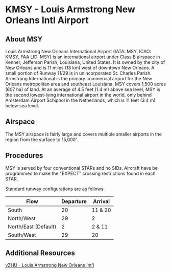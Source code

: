# KMSY - Louis Armstrong New Orleans Intl Airport

## About MSY
Louis Armstrong New Orleans International Airport (IATA: MSY, ICAO: KMSY, FAA LID: MSY) is an international airport under Class B airspace in Kenner, Jefferson Parish, Louisiana, United States. It is owned by the city of New Orleans and is 11 miles (18 km) west of downtown New Orleans. A small portion of Runway 11/29 is in unincorporated St. Charles Parish. Armstrong International is the primary commercial airport for the New Orleans metropolitan area and southeast Louisiana. MSY covers 1,500 acres (607 ha) of land. At an average of 4.5 feet (1.4 m) above sea level, MSY is the second lowest-lying international airport in the world, only behind Amsterdam Airport Schiphol in the Netherlands, which is 11 feet (3.4 m) below sea level.

## Airspace
The MSY airspace is fairly large and covers multiple smaller airports in the region from the surface to 15,000'.

## Procedures
MSY is served by four conventional STARs and no SIDs. Aircraft have be programmed to make the "EXPECT" crossing restrictions found in each STAR.

Standard runway configurations are as follows:

| Flow            | Departure | Arrival      |
|-----------------|-----------|--------------|
| South           | 20        | 11 & 20      | 
| North/West      | 29        | 2            |
| North/East (Default) | 2    | 2 & 11       |
| South/West      | 29        | 20           |

## Additional Resources
<a href="https://www.vzhuids.net/airports/kmsy" target="_blank">vZHU - Louis Armstrong New Orleans Int'l</a> 
